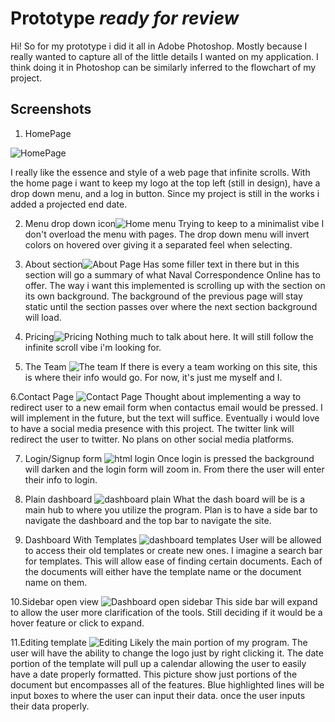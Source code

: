 # Prototype *ready for review*

Hi! So for my prototype i did it all in Adobe Photoshop. Mostly because I really wanted to capture all of the little details I wanted on my application. I think doing it in Photoshop can be similarly inferred to the flowchart of my project.


## Screenshots

 1. HomePage

![HomePage](https://github.com/ChrisRuaboro/NavalCorrespondenceOnline/blob/master/Prototype/Screenshots/01Home.png)

I really like the essence and style of a web page that infinite scrolls. With the home page i want to keep my logo at the top left (still in design), have a drop down menu, and a log in button. Since my project is still in the works i added a projected end date.

2. Menu drop down icon![Home menu](https://github.com/ChrisRuaboro/NavalCorrespondenceOnline/blob/master/Prototype/Screenshots/02Home-menu.png)
Trying to keep to a minimalist vibe I don't overload the menu with pages. The drop down menu will invert colors on hovered over giving it a separated feel when selecting.

3. About section![About Page](https://github.com/ChrisRuaboro/NavalCorrespondenceOnline/blob/master/Prototype/Screenshots/03About.png)
Has some filler text in there but in this section will go a summary of what Naval Correspondence Online has to offer. The way i want this implemented is scrolling up with the section on its own background. The background of the previous page will stay static until the section passes over where the next section background will load.

4. Pricing![Pricing](https://github.com/ChrisRuaboro/NavalCorrespondenceOnline/blob/master/Prototype/Screenshots/04Pricing.png)
Nothing much to talk about here. It will still follow the infinite scroll vibe i'm looking for.

5. The Team
![The team](https://github.com/ChrisRuaboro/NavalCorrespondenceOnline/blob/master/Prototype/Screenshots/05TheTeam.png)
If there is every a team working on this site, this is where their info would go. For now, it's just me myself and I.

6.Contact Page
![Contact Page](https://github.com/ChrisRuaboro/NavalCorrespondenceOnline/blob/master/Prototype/Screenshots/06Contact.png)
Thought about implementing a way to redirect user to a new email form when contactus email would be pressed. I will implement in the future, but the text will suffice. Eventually i would love to have a social media presence with this project. The twitter link will redirect the user to twitter. No plans on other social media platforms.

7. Login/Signup form
![html login](https://github.com/ChrisRuaboro/NavalCorrespondenceOnline/blob/master/Prototype/Screenshots/07Login.Signup-form.png)
Once login is pressed the background will darken and the login form will zoom in. From there the user will enter their info to login.

8. Plain dashboard
![dashboard plain](https://github.com/ChrisRuaboro/NavalCorrespondenceOnline/blob/master/Prototype/Screenshots/08Dashboard.png)
What the dash board will be is a main hub to where you utilize the program. Plan is to have a side bar to navigate the dashboard and the top bar to navigate the site.

9. Dashboard With Templates
![dashboard templates](https://github.com/ChrisRuaboro/NavalCorrespondenceOnline/blob/master/Prototype/Screenshots/09-Dashboard-with-templates.png)
User will be allowed to access their old templates or create new ones. I imagine a search bar for templates. This will allow ease of finding certain documents. Each of the documents will either have the template name or the document name on them.

10.Sidebar open view
![Dashboard open sidebar](https://github.com/ChrisRuaboro/NavalCorrespondenceOnline/blob/master/Prototype/Screenshots/10Sidebar-open.png)
This side bar will expand to allow the user more clarification of the tools. Still deciding if it would be a hover feature or click to expand.

11.Editing template
![Editing](https://github.com/ChrisRuaboro/NavalCorrespondenceOnline/blob/master/Prototype/Screenshots/11-Editing-document.png)
Likely the main portion of my program. The user will have the ability to change the logo just by right clicking it. The date portion of the template will pull up a calendar allowing the user to easily have a date properly formatted. This picture show just portions of the document but encompasses all of the features. Blue highlighted lines will be input boxes to where the user can input their data. once the user inputs their data properly.
